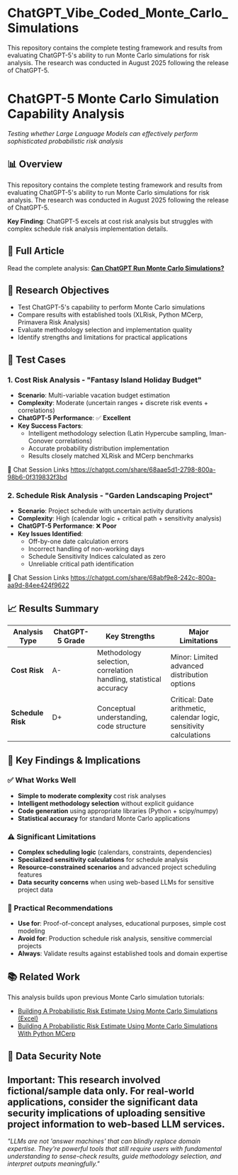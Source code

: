 # ChatGPT_Vibe_Coded_Monte_Carlo_Simulations
This repository contains the complete testing framework and results from evaluating ChatGPT-5's ability to run Monte Carlo simulations for risk analysis. The research was conducted in August 2025 following the release of ChatGPT-5.

# ChatGPT-5 Monte Carlo Simulation Capability Analysis

*Testing whether Large Language Models can effectively perform sophisticated probabilistic risk analysis*

## 📊 Overview

This repository contains the complete testing framework and results from evaluating ChatGPT-5's ability to run Monte Carlo simulations for risk analysis. The research was conducted in August 2025 following the release of ChatGPT-5.

**Key Finding**: ChatGPT-5 excels at cost risk analysis but struggles with complex schedule risk analysis implementation details.

## 📖 Full Article

Read the complete analysis: **[Can ChatGPT Run Monte Carlo Simulations?](https://medium.com/@zhijingeu/can-chatgpt-run-monte-carlo-simulations-5dcbcfa26514)**

## 🎯 Research Objectives

- Test ChatGPT-5's capability to perform Monte Carlo simulations
- Compare results with established tools (XLRisk, Python MCerp, Primavera Risk Analysis)
- Evaluate methodology selection and implementation quality
- Identify strengths and limitations for practical applications

## 🧪 Test Cases

### 1. Cost Risk Analysis - "Fantasy Island Holiday Budget"
- **Scenario**: Multi-variable vacation budget estimation
- **Complexity**: Moderate (uncertain ranges + discrete risk events + correlations)
- **ChatGPT-5 Performance**: ✅ **Excellent**
- **Key Success Factors**:
  - Intelligent methodology selection (Latin Hypercube sampling, Iman-Conover correlations)
  - Accurate probability distribution implementation
  - Results closely matched XLRisk and MCerp benchmarks

🔗 Chat Session Links https://chatgpt.com/share/68aae5d1-2798-800a-98b6-0f319832f3bd

### 2. Schedule Risk Analysis - "Garden Landscaping Project"  
- **Scenario**: Project schedule with uncertain activity durations
- **Complexity**: High (calendar logic + critical path + sensitivity analysis)
- **ChatGPT-5 Performance**: ❌ **Poor**
- **Key Issues Identified**:
  - Off-by-one date calculation errors
  - Incorrect handling of non-working days
  - Schedule Sensitivity Indices calculated as zero
  - Unreliable critical path identification

🔗 Chat Session Links https://chatgpt.com/share/68abf9e8-242c-800a-aa9d-84ee424f9622

## 📈 Results Summary

| Analysis Type | ChatGPT-5 Grade | Key Strengths | Major Limitations |
|---------------|----------------|---------------|-------------------|
| **Cost Risk** | A- | Methodology selection, correlation handling, statistical accuracy | Minor: Limited advanced distribution options |
| **Schedule Risk** | D+ | Conceptual understanding, code structure | Critical: Date arithmetic, calendar logic, sensitivity calculations |

## 🚨 Key Findings & Implications

### ✅ What Works Well
- **Simple to moderate complexity** cost risk analyses
- **Intelligent methodology selection** without explicit guidance
- **Code generation** using appropriate libraries (Python + scipy/numpy)
- **Statistical accuracy** for standard Monte Carlo applications

### ⚠️ Significant Limitations  
- **Complex scheduling logic** (calendars, constraints, dependencies)
- **Specialized sensitivity calculations** for schedule analysis
- **Resource-constrained scenarios** and advanced project scheduling features
- **Data security concerns** when using web-based LLMs for sensitive project data

### 🎯 Practical Recommendations
- **Use for**: Proof-of-concept analyses, educational purposes, simple cost modeling
- **Avoid for**: Production schedule risk analysis, sensitive commercial projects
- **Always**: Validate results against established tools and domain expertise

## 📚 Related Work

This analysis builds upon previous Monte Carlo simulation tutorials:
- [Building A Probabilistic Risk Estimate Using Monte Carlo Simulations (Excel)](https://medium.com/analytics-vidhya/building-a-probabilistic-risk-estimate-using-monte-carlo-simulations-cf904b1ab503)
- [Building A Probabilistic Risk Estimate Using Monte Carlo Simulations With Python MCerp](https://zhijingeu.medium.com/building-a-probabilistic-risk-estimate-using-monte-carlo-simulations-with-python-mcerp-7d57e63112fa)

## 🔐 Data Security Note

**Important**: This research involved fictional/sample data only. For real-world applications, consider the significant data security implications of uploading sensitive project information to web-based LLM services.
---

*"LLMs are not 'answer machines' that can blindly replace domain expertise. They're powerful tools that still require users with fundamental understanding to sense-check results, guide methodology selection, and interpret outputs meaningfully."*
